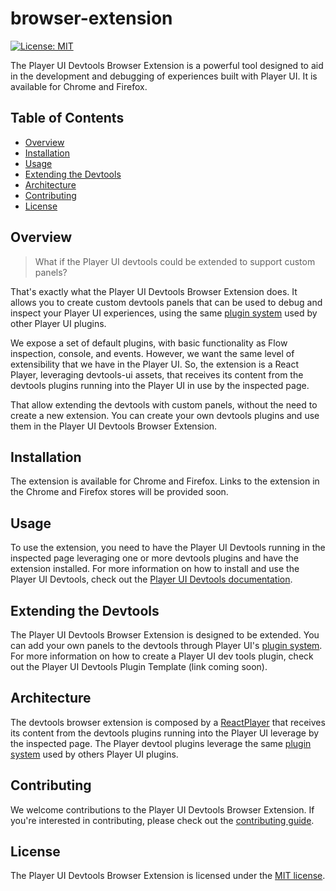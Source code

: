 # browser-extension

[![License: MIT](https://img.shields.io/badge/License-MIT-blue.svg)](./LICENSE)

The Player UI Devtools Browser Extension is a powerful tool designed to aid in the development and debugging of experiences built with Player UI. It is available for Chrome and Firefox.

## Table of Contents

- [Overview](#overview)
- [Installation](#installation)
- [Usage](#usage)
- [Extending the Devtools](#extending-the-devtools)
- [Architecture](#architecture)
- [Contributing](#contributing)
- [License](#license)

## Overview

> What if the Player UI devtools could be extended to support custom panels?

That's exactly what the Player UI Devtools Browser Extension does. It allows you to create custom devtools panels that can be used to debug and inspect your Player UI experiences, using the same [plugin system](https://player-ui.github.io/latest/plugins) used by other Player UI plugins.

We expose a set of default plugins, with basic functionality as Flow inspection, console, and events. However, we want the same level of extensibility that we have in the Player UI. So, the extension is a React Player, leveraging devtools-ui assets, that receives its content from the devtools plugins running into the Player UI in use by the inspected page.

That allow extending the devtools with custom panels, without the need to create a new extension. You can create your own devtools plugins and use them in the Player UI Devtools Browser Extension.

## Installation

The extension is available for Chrome and Firefox. Links to the extension in the Chrome and Firefox stores will be provided soon.

## Usage

To use the extension, you need to have the Player UI Devtools running in the inspected page leveraging one or more devtools plugins and have the extension installed. For more information on how to install and use the Player UI Devtools, check out the [Player UI Devtools documentation](https://player-ui.github.io/latest/devtools).

## Extending the Devtools

The Player UI Devtools Browser Extension is designed to be extended. You can add your own panels to the devtools through Player UI's [plugin system](https://player-ui.github.io/latest/plugins). For more information on how to create a Player UI dev tools plugin, check out the Player UI Devtools Plugin Template (link coming soon).

## Architecture

The devtools browser extension is composed by a [ReactPlayer](https://player-ui.github.io/latest/getting-started#react) that receives its content from the devtools plugins running into the Player UI leverage by the inspected page. The Player devtool plugins leverage the same [plugin system](https://player-ui.github.io/latest/plugins) used by others Player UI plugins.

## Contributing

We welcome contributions to the Player UI Devtools Browser Extension. If you're interested in contributing, please check out the [contributing guide](TODO).

## License

The Player UI Devtools Browser Extension is licensed under the [MIT license](TODO).
